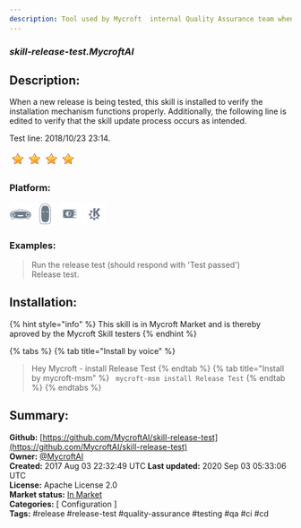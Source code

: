 ```yaml
---
description: Tool used by Mycroft  internal Quality Assurance team when validating a new mycroft-core release
---
```


### _skill-release-test.MycroftAI_  
## Description:  
When a new release is being tested, this skill is installed to verify the
installation mechanism functions properly.  Additionally, the following line
is edited to verify that the skill update process occurs as intended.

Test line:  2018/10/23 23:14.  
  
![](../.gitbook/assets/star.png)![](../.gitbook/assets/star.png)![](../.gitbook/assets/star.png)![](../.gitbook/assets/star.png)  
  
### Platform:  
 ![Mark I](../.gitbook/assets/mark-1-icon.png)  ![Mark II](../.gitbook/assets/mark-2-icon.png)  ![Picroft](../.gitbook/assets/picroft-icon.png)  ![plasmoid](../.gitbook/assets/kde.png)   
### Examples:  
> Run the release test (should respond with 'Test passed')  
> Release test.  
  
## Installation:  
{% hint style="info" %}
This skill is in Mycroft Market and is thereby aproved by the Mycroft Skill testers
{% endhint %}
    
{% tabs %}
{% tab title="Install by voice" %}
> Hey Mycroft - install Release Test
{% endtab %}
  {% tab title="Install by mycroft-msm" %}
``` mycroft-msm install Release Test```
{% endtab %}
  {% endtabs %}
    
## Summary:  
**Github:** [https://github.com/MycroftAI/skill-release-test](https://github.com/MycroftAI/skill-release-test)  
**Owner:** [@MycroftAI](https://github.com/MycroftAI)  
**Created:** 2017 Aug 03 22:32:49 UTC  **Last updated:** 2020 Sep 03 05:33:06 UTC  
**License:** Apache License 2.0  
**Market status:** [In Market](https://market.mycroft.ai/skill/mycroft-release-test)  
**Categories:** [ Configuration ]   
**Tags:** \#release \#release-test \#quality-assurance \#testing \#qa \#ci \#cd   
